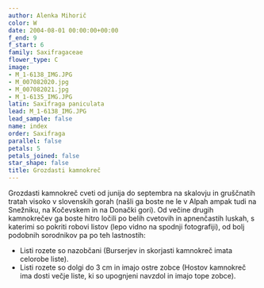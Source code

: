 ```yaml
---
author: Alenka Mihorič
color: W
date: 2004-08-01 00:00:00+00:00
f_end: 9
f_start: 6
family: Saxifragaceae
flower_type: C
image:
- M_1-6138_IMG.JPG
- M_007082020.jpg
- M_007082021.jpg
- M_1-6135_IMG.JPG
latin: Saxifraga paniculata
lead: M_1-6138_IMG.JPG
lead_sample: false
name: index
order: Saxifraga
parallel: false
petals: 5
petals_joined: false
star_shape: false
title: Grozdasti kamnokreč
---
```

Grozdasti kamnokreč cveti od junija do septembra na skalovju in gruščnatih tratah visoko v slovenskih gorah (našli ga boste ne le v Alpah ampak tudi na Snežniku, na Kočevskem in na Donački gori). Od večine drugih kamnokrečev ga boste hitro ločili po belih cvetovih in apnenčastih luskah, s katerimi so pokriti robovi listov (lepo vidno na spodnji fotografiji), od bolj podobnih sorodnikov pa po teh lastnostih:

-   Listi rozete so nazobčani (Burserjev in skorjasti kamnokreč imata celorobe liste).
-   Listi rozete so dolgi do 3 cm in imajo ostre zobce (Hostov kamnokreč ima dosti večje liste, ki so upognjeni navzdol in imajo tope zobce).
